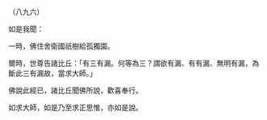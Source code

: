 （八九六）

如是我聞：

一時，佛住舍衛國祇樹給孤獨園。

爾時，世尊告諸比丘：「有三有漏。何等為三？謂欲有漏、有有漏、無明有漏，為斷此三有漏故，當求大師。」

佛說此經已，諸比丘聞佛所說，歡喜奉行。

如求大師，如是乃至求正思惟，亦如是說。




